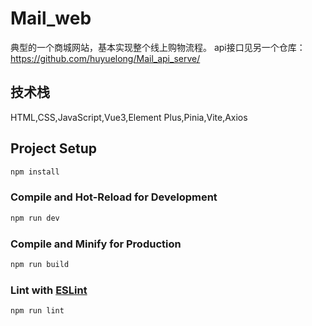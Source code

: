 # Mail_web

典型的一个商城网站，基本实现整个线上购物流程。
api接口见另一个仓库：https://github.com/huyuelong/Mail_api_serve/

## 技术栈
HTML,CSS,JavaScript,Vue3,Element Plus,Pinia,Vite,Axios

## Project Setup

```sh
npm install
```

### Compile and Hot-Reload for Development

```sh
npm run dev
```

### Compile and Minify for Production

```sh
npm run build
```

### Lint with [ESLint](https://eslint.org/)

```sh
npm run lint
```
